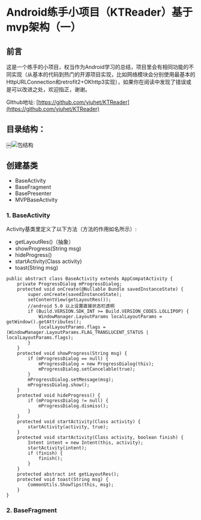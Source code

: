 # Android练手小项目（KTReader）基于mvp架构（一）
## 前言
这是一个练手的小项目，权当作为Android学习的总结，项目里会有相同功能的不同实现（从基本的代码到热门的开源项目实现，比如网络模块会分别使用最基本的HttpURLConnection和retrofit2+OKhttp3实现），如果你在阅读中发现了错误或是可以改进之处，欢迎指正，谢谢。

GIthub地址: [https://github.com/yiuhet/KTReader](https://github.com/yiuhet/KTReader)

## 目录结构：
￼![包结构](https://github.com/yiuhet/KTReader/blob/master/img/package.PNG)

## 创建基类
- BaseActivity
- BaseFragment
- BasePresenter
- MVPBaseActivity

### 1. BaseActivity
Activity基类里定义了以下方法（方法的作用如名所示）:
- getLayoutRes()（抽象） 
- showProgress(String msg)
- hideProgress()
- startActivity(Class activity)
- toast(String msg)

```
public abstract class BaseActivity extends AppCompatActivity {
    private ProgressDialog mProgressDialog;
    protected void onCreate(@Nullable Bundle savedInstanceState) {
        super.onCreate(savedInstanceState);
        setContentView(getLayoutRes());
        //android 5.0 以上设置直接状态栏透明
        if (Build.VERSION.SDK_INT >= Build.VERSION_CODES.LOLLIPOP) {
            WindowManager.LayoutParams localLayoutParams = getWindow().getAttributes();
            localLayoutParams.flags = (WindowManager.LayoutParams.FLAG_TRANSLUCENT_STATUS | localLayoutParams.flags);
        }
    }
    protected void showProgress(String msg) {
        if (mProgressDialog == null) {
            mProgressDialog = new ProgressDialog(this);
            mProgressDialog.setCancelable(true);
        }
        mProgressDialog.setMessage(msg);
        mProgressDialog.show();
    }
    protected void hideProgress() {
        if (mProgressDialog != null) {
            mProgressDialog.dismiss();
        }
    }
    protected void startActivity(Class activity) {
        startActivity(activity, true);
    }
    protected void startActivity(Class activity, boolean finish) {
        Intent intent = new Intent(this, activity);
        startActivity(intent);
        if (finish) {
            finish();
        }
    }
    protected abstract int getLayoutRes();
    protected void toast(String msg) {
        CommonUtils.ShowTips(this, msg);
    }
}
```
### 2. BaseFragment
